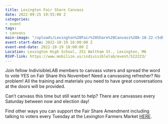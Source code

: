 ```yaml
---
title: Lexington Fair Share Canvass
date: 2022-09-25 19:55:00 Z
categories:
- event
tags:
- canvass
main-image: "/uploads/Lexington%20Fair%20Share%20Canvass%206-18-22-c5db1b.png"
event-start-date: 2022-10-19 16:00:00 Z
event-end-date: 2022-10-19 18:00:00 Z
Location: Lexington High School, 251 Waltham St., Lexington, MA
RSVP-link: https://www.mobilize.us/indivisiblelab/event/522223/
---
```


Join fellow IndivisibleLAB members to canvass voters and spread the word to vote YES on Fair Share this November! Need a canvassing refresher? No problem! All the training and materials you need to have great conversations at the doors will be provided.

Can’t canvass this time but still want to help? There are canvasses every Saturday between now and election day! 

Find other ways you can support the Fair Share Amendment including talking to voters every Tuesday at the Lexington Farmers Market [HERE](https://indivisiblelab.org/action/2022/08/15/help-pass-the-fair-share-amendment.html).